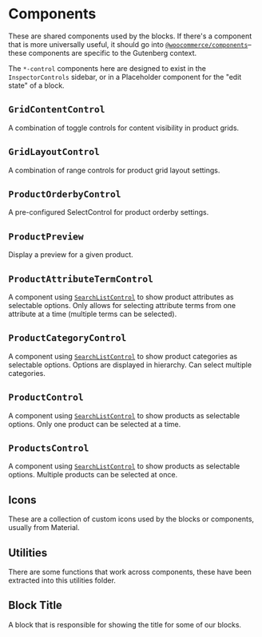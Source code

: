 # Components

These are shared components used by the blocks. If there's a component that is more universally useful, it should go into [`@woocommerce/components`](https://github.com/woocommerce/woocommerce-admin/tree/master/packages/components)– these components are specific to the Gutenberg context.

The `*-control` components here are designed to exist in the `InspectorControls` sidebar, or in a Placeholder component for the "edit state" of a block.

## `GridContentControl`

A combination of toggle controls for content visibility in product grids.

## `GridLayoutControl`

A combination of range controls for product grid layout settings.

## `ProductOrderbyControl`

A pre-configured SelectControl for product orderby settings.

## `ProductPreview`

Display a preview for a given product.

## `ProductAttributeTermControl`

A component using [`SearchListControl`](https://woocommerce.github.io/woocommerce-admin/#/components/packages/search-list-control) to show product attributes as selectable options. Only allows for selecting attribute terms from one attribute at a time (multiple terms can be selected).

## `ProductCategoryControl`

A component using [`SearchListControl`](https://woocommerce.github.io/woocommerce-admin/#/components/packages/search-list-control) to show product categories as selectable options. Options are displayed in hierarchy. Can select multiple categories.

## `ProductControl`

A component using [`SearchListControl`](https://woocommerce.github.io/woocommerce-admin/#/components/packages/search-list-control) to show products as selectable options. Only one product can be selected at a time.

## `ProductsControl`

A component using [`SearchListControl`](https://woocommerce.github.io/woocommerce-admin/#/components/packages/search-list-control) to show products as selectable options. Multiple products can be selected at once.

## Icons

These are a collection of custom icons used by the blocks or components, usually from Material.

## Utilities

There are some functions that work across components, these have been extracted into this utilities folder.

## Block Title

A block that is responsible for showing the title for some of our blocks.
